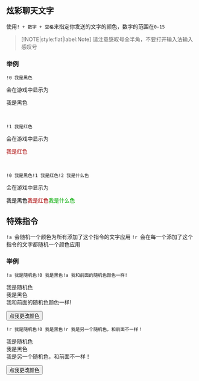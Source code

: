 ## 炫彩聊天文字

使用`! + 数字 + 空格`来指定你发送的文字的颜色，数字的范围在`0-15`

> [!NOTE|style:flat|label:Note]
> 请注意感叹号全半角，不要打开输入法输入感叹号

### 举例


`!0 我是黑色`

会在游戏中显示为

<font color="#000000">我是黑色</font>

<br/>

`!1 我是红色`

会在游戏中显示为

<font color="#aa0000">我是红色</font>

<br/>

`!0 我是黑色!1 我是红色!2 我是什么色`

会在游戏中显示为

<font color="#000000">我是黑色</font><font color="#aa0000">我是红色</font><font color="#00aa00">我是什么色</font>

## 特殊指令

`!a `会随机一个颜色为所有添加了这个指令的文字应用
`!r `会在每一个添加了这个指令的文字都随机一个颜色应用

### 举例

`!a 我是随机色!0 我是黑色!a 我和前面的随机色颜色一样!`

<div class="random-color" id="text">我是随机色</div><font color="#000000">我是黑色</font><div class="random-color" id="text2">我和前面的随机色颜色一样!</div>

<button onclick="applyRandomColor()">点我更改颜色</button>

`!r 我是随机色!0 我是黑色!r 我是另一个随机色，和前面不一样！`

<div class="random-color" id="text3">我是随机色</div><font color="#000000">我是黑色</font><div class="random-color" id="text4">我是另一个随机色，和前面不一样！</div>

<button onclick="applyRandomColor2()">点我更改颜色</button>